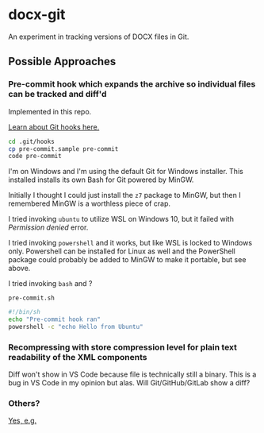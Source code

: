 # docx-git

An experiment in tracking versions of DOCX files in Git.

## Possible Approaches

### Pre-commit hook which expands the archive so individual files can be tracked and diff'd

Implemented in this repo.

[Learn about Git hooks here.](https://git-scm.com/book/gr/v2/Customizing-Git-Git-Hooks)

```sh
cd .git/hooks
cp pre-commit.sample pre-commit
code pre-commit
```

I'm on Windows and I'm using the default Git for Windows installer.
This installed installs its own Bash for Git powered by MinGW.

Initially I thought I could just install the `z7` package to MinGW, but then I remembered MinGW is a worthless piece of crap.

I tried invoking `ubuntu` to utilize WSL on Windows 10, but it failed with *Permission denied* error.

I tried invoking `powershell` and it works, but like WSL is locked to Windows only.
Powershell can be installed for Linux as well and the PowerShell package could probably be added to MinGW to make it portable, but see above.

I tried invoking `bash` and ?

`pre-commit.sh`

```sh
#!/bin/sh
echo "Pre-commit hook ran"
powershell -c "echo Hello from Ubuntu"
```

### Recompressing with store compression level for plain text readability of the XML components

Diff won't show in VS Code because file is technically still a binary.
This is a bug in VS Code in my opinion but alas.
Will Git/GitHub/GitLab show a diff?

### Others?

[Yes, e.g.](http://blog.martinfenner.org/2014/08/25/using-microsoft-word-with-git/)
